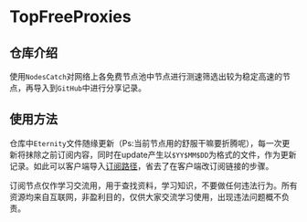 # TopFreeProxies

## 仓库介绍

使用`NodesCatch`对网络上各免费节点池中节点进行测速筛选出较为稳定高速的节点，再导入到`GitHub`中进行分享记录。

## 使用方法

仓库中`Eternity`文件随缘更新（Ps:当前节点用的舒服干嘛要折腾呢），每一次更新将抹除之前订阅内容，同时在update产生以`$YY$MM$DD`为格式的文件，作为更新记录。如此可以客户端导入[订阅路径](https://raw.githubusercontent.com/alanbobs999/TopFreeProxies/main/Eternity)，省去了在客户端改订阅链接的步骤。

订阅节点仅作学习交流用，用于查找资料，学习知识，不要做任何违法行为。所有资源均来自互联网，非盈利目的，仅供大家交流学习使用，出现违法问题概不负责。
